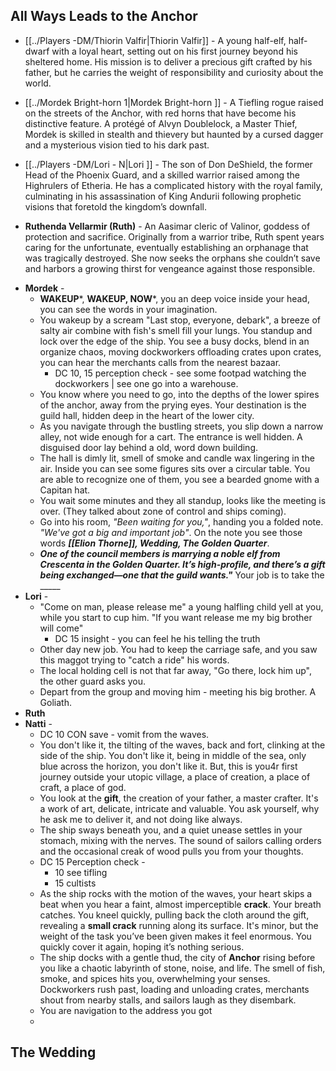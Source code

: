 ## All Ways Leads to the Anchor
- [[../Players -DM/Thiorin Valfir|Thiorin Valfir]] - A young half-elf, half-dwarf with a loyal heart, setting out on his first journey beyond his sheltered home. His mission is to deliver a precious gift crafted by his father, but he carries the weight of responsibility and curiosity about the world.
    
- [[../Mordek Bright-horn 1|Mordek Bright-horn ]] - A Tiefling rogue raised on the streets of the Anchor, with red horns that have become his distinctive feature. A protégé of Alvyn Doublelock, a Master Thief, Mordek is skilled in stealth and thievery but haunted by a cursed dagger and a mysterious vision tied to his dark past.
    
- [[../Players -DM/Lori - N|Lori ]] - The son of Don DeShield, the former Head of the Phoenix Guard, and a skilled warrior raised among the Highrulers of Etheria. He has a complicated history with the royal family, culminating in his assassination of King Andurii following prophetic visions that foretold the kingdom’s downfall.
    
- **Ruthenda Vellarmir (Ruth)** - An Aasimar cleric of Valinor, goddess of protection and sacrifice. Originally from a warrior tribe, Ruth spent years caring for the unfortunate, eventually establishing an orphanage that was tragically destroyed. She now seeks the orphans she couldn’t save and harbors a growing thirst for vengeance against those responsible.


* **Mordek** - 
	* **WAKEUP***, **WAKEUP, NOW***, you an deep voice inside your head, you can see the words in your imagination. 
	* You wakeup by a scream "Last stop, everyone, debark", a breeze of salty air combine with fish's smell fill your lungs. You standup and lock over the edge of the ship. You see a busy docks, blend in an organize chaos, moving dockworkers offloading crates upon crates, you can hear the merchants calls from the nearest bazaar. 
		* DC 10, 15 perception check - see some footpad watching the dockworkers | see one go into a warehouse.
	* You know where you need to go, into the depths of the lower spires of the anchor, away from the prying eyes. Your destination is the guild hall, hidden deep in the heart of the lower city. 
	* As you navigate through the bustling streets, you slip down a narrow alley, not wide enough for a cart. The entrance is well hidden. A disguised door lay behind a old, word down building. 
	* The hall is dimly lit, smell of smoke and candle wax lingering in the air. Inside you can see some figures sits over a circular table. You are able to recognize one of them, you see a bearded gnome with a Capitan hat.
	* You wait some minutes and they all standup, looks like the meeting is over. (They talked about zone of control and ships coming).
	* Go into his room, *"Been waiting for you,"*, handing you a folded note. *"We've got a big and important job"*. On the note you see those words ***[[Elion Thorne]], Wedding, The Golden Quarter***. 
	* ***One of the council members is marrying a noble elf from Crescenta in the Golden Quarter. It’s high-profile, and there’s a gift being exchanged—one that the guild wants."*** Your job is to take the _____
* **Lori** - 
	* "Come on man, please release me" a young halfling child yell at you, while you start to cup him. "If you want release me my big brother will come"
		* DC 15 insight - you can feel he his telling the truth 
	* Other day new job. You had to keep the carriage safe, and you saw this maggot trying to "catch a ride" his words.
	* The local holding cell is not that far away, "Go there, lock him up", the other guard asks you.
	* Depart from the group and moving him - meeting his big brother. A Goliath. 
* **Ruth**
* **Natti** - 
	* DC 10 CON save - vomit from the waves.
	* You don't like it, the tilting of the waves, back and fort, clinking at the side of the ship. You don't like it, being in middle of the sea, only blue across the horizon, you don't like it. But, this is you4r first journey outside your utopic village, a place of creation, a place of craft, a place of god.  
	* You look at the **gift**, the creation of your father, a master crafter. It's a work of art, delicate, intricate and valuable. You ask yourself, why he ask me to deliver it, and not doing like always. 
	* The ship sways beneath you, and a quiet unease settles in your stomach, mixing with the nerves. The sound of sailors calling orders and the occasional creak of wood pulls you from your thoughts.
	* DC 15 Perception check - 
		* 10 see tifling
		* 15 cultists
	* As the ship rocks with the motion of the waves, your heart skips a beat when you hear a faint, almost imperceptible **crack**. Your breath catches. You kneel quickly, pulling back the cloth around the gift, revealing a **small crack** running along its surface. It's minor, but the weight of the task you’ve been given makes it feel enormous. You quickly cover it again, hoping it’s nothing serious.
	* The ship docks with a gentle thud, the city of **Anchor** rising before you like a chaotic labyrinth of stone, noise, and life. The smell of fish, smoke, and spices hits you, overwhelming your senses. Dockworkers rush past, loading and unloading crates, merchants shout from nearby stalls, and sailors laugh as they disembark.
	* You are navigation to the address you got
	* 




## The Wedding 

